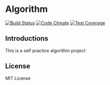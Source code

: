 # Algorithm

[![Build Status](https://travis-ci.org/lulalachen/algorithm.svg?branch=master)](https://travis-ci.org/lulalachen/algorithm)
[![Code Climate](https://codeclimate.com/github/lulalachen/algorithm/badges/gpa.svg)](https://codeclimate.com/github/lulalachen/algorithm)
[![Test Coverage](https://codeclimate.com/github/lulalachen/algorithm/badges/coverage.svg)](https://codeclimate.com/github/lulalachen/algorithm/coverage)

## Introductions
This is a self practice algorithm project

## License
MIT License